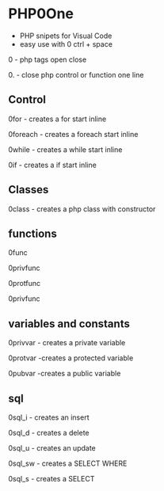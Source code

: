 <h1>PHP0One</h1>
<ul>
  <li>PHP snipets for Visual Code</li>
  <li>easy use with 0<name> ctrl + space</li>
 </ul>
 
 <p>0  - <?php ?> php tags open close
 <p>0. - <?php } ?> close php control or function one line
 
 <h2>Control</h2>
 <p>0for - creates a for start inline
 <p>0foreach - creates a foreach start inline
 <p>0while - creates a while start inline
 <p>0if -  creates a if start inline
 
 <h2>Classes</h2>
 <p>0class - creates a php class with constructor
 
 <h2>functions</h2>
 <p>0func
 <p>0privfunc
 <p>0protfunc
 <p>0privfunc
 
 <h2>variables and constants</h2>
 <p>0privvar - creates a private variable
 <p>0protvar -creates a protected variable
 <p>0pubvar -creates a public variable
 
 <h2>sql</h2>
 <p>0sql_i - creates an insert
 <p>0sql_d - creates a delete
 <p>0sql_u - creates an update
 <p>0sql_sw - creates a SELECT WHERE
 <p>0sql_s - creates a SELECT
 
